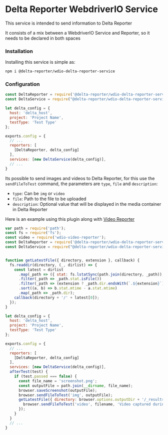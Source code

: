 # Delta Reporter WebdriverIO Service #

This service is intended to send information to Delta Reporter

It consists of a mix between a WebdriverIO Service and Reporter, so it needs to be declared in both spaces

### Installation ###

Installing this service is simple as:


```bash
npm i @delta-reporter/wdio-delta-reporter-service
```

### Configuration ###


```js
const DeltaReporter = require('@delta-reporter/wdio-delta-reporter-service/lib/src/reporter');
const DeltaService = require("@delta-reporter/wdio-delta-reporter-service");

let delta_config = {
  host: 'delta_host',
  project: 'Project Name',
  testType: 'Test Type'
};

exports.config = {
  // ...
  reporters: [
    [DeltaReporter, delta_config]
  ],
  services: [new DeltaService(delta_config)],
  // ...
}
```

Its possible to send images and videos to Delta Reporter, for this use the `sendFileToTest` command, the parameters are `type`, `file` and `description`:
- `type`: Can be `img` or `video`
- `file`: Path to the file to be uploaded
- `description`: Optional value that will be displayed in the media container in Delta Reporter

Here is an example using this plugin along with [Video Reporter](https://github.com/presidenten/wdio-video-reporter)

```js
var path = require('path');
const fs = require('fs');
const video = require('wdio-video-reporter');
const DeltaReporter = require('@delta-reporter/wdio-delta-reporter-service/lib/src/reporter');
const DeltaService = require("@delta-reporter/wdio-delta-reporter-service");


function getLatestFile({ directory, extension }, callback) {
  fs.readdir(directory, (_, dirlist) => {
    const latest = dirlist
      .map(_path => ({ stat: fs.lstatSync(path.join(directory, _path)), dir: _path }))
      .filter(_path => _path.stat.isFile())
      .filter(_path => (extension ? _path.dir.endsWith(`.${extension}`) : 1))
      .sort((a, b) => b.stat.mtime - a.stat.mtime)
      .map(_path => _path.dir);
    callback(directory + '/' + latest[0]);
  });
}

let delta_config = {
  host: 'delta_host',
  project: 'Project Name',
  testType: 'Test Type'
};

exports.config = {
  // ...
  reporters: [
    [DeltaReporter, delta_config]
  ],
  services: [new DeltaService(delta_config)],
  afterTest(test) {
    if (test.passed === false) {
      const file_name = 'screenshot.png';
      const outputFile = path.join(__dirname, file_name);
      browser.saveScreenshot(outputFile);
      browser.sendFileToTest('img', outputFile);
      getLatestFile({ directory: browser.options.outputDir + '/_results_', extension: 'mp4' }, (filename = null) => {
        browser.sendFileToTest('video', filename, 'Video captured during test execution');
      });
    }
  }
  // ...
}
